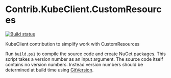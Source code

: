 # Contrib.KubeClient.CustomResources

[![Build status](https://ci.appveyor.com/api/projects/status/8gotth3a2mh95ybs?svg=true)](https://ci.appveyor.com/project/AXOOM/contrib-kubeclient-customresources)

KubeClient contribution to simplify work with CustomResources

Run `build.ps1` to compile the source code and create NuGet packages.
This script takes a version number as an input argument. The source code itself contains no version numbers. Instead version numbers should be determined at build time using [GitVersion](http://gitversion.readthedocs.io/).
